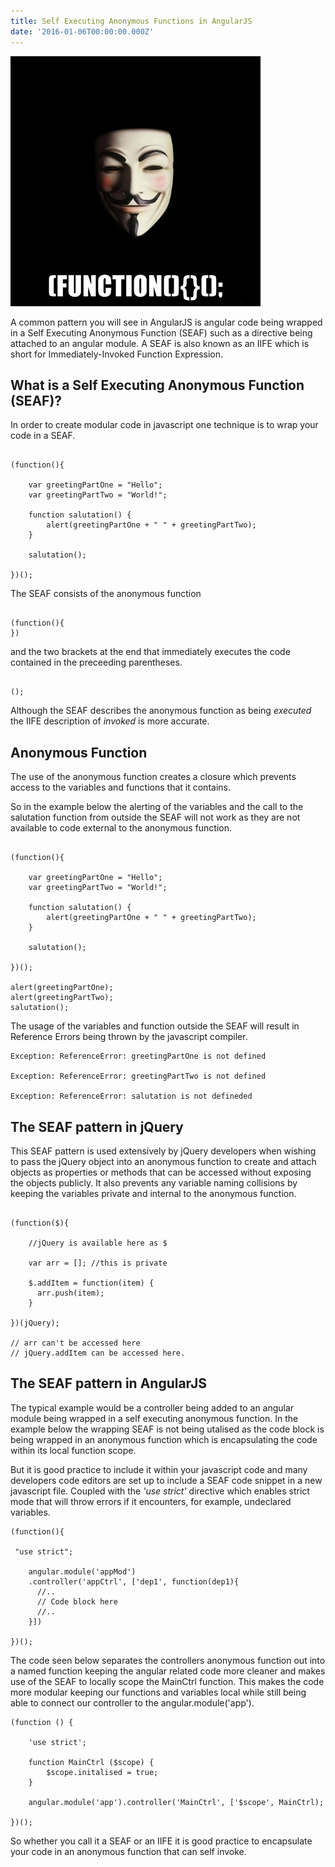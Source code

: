 ```yaml
---
title: Self Executing Anonymous Functions in AngularJS
date: '2016-01-06T00:00:00.000Z'
---
```


![alt text ](../../assets/images/seaf.jpg "Self Executing Anonymous Function")




A common pattern you will see in AngularJS is angular code being wrapped in a Self Executing Anonymous Function (SEAF) such as a directive  being attached to an angular module. A SEAF is also known as an IIFE which is short for Immediately-Invoked Function Expression.

## What is a Self Executing Anonymous Function (SEAF)?

In order to create modular code in javascript one technique is to wrap your code in a SEAF.

```

(function(){

    var greetingPartOne = "Hello";
    var greetingPartTwo = "World!";
    
    function salutation() {
        alert(greetingPartOne + " " + greetingPartTwo);
    }
    
    salutation();
   
})();

```

The SEAF consists of the anonymous function

```

(function(){
})

```

and the two brackets at the end that immediately executes the code contained in the preceeding parentheses.

```

();

```

Although the SEAF describes the anonymous function as being *executed* the IIFE description of *invoked* is more accurate.

## Anonymous Function

The use of the anonymous function creates a closure which prevents access to the variables and functions that it contains.
 
So in the example below the alerting of the variables and the call to the salutation function from outside the SEAF will not work as they are not available to code external to the anonymous function.



```

(function(){

    var greetingPartOne = "Hello";
    var greetingPartTwo = "World!";
    
    function salutation() {
        alert(greetingPartOne + " " + greetingPartTwo);
    }
    
    salutation();
   
})();

alert(greetingPartOne);
alert(greetingPartTwo);
salutation();

```

The usage of the variables and function outside the SEAF will result in Reference Errors being thrown by the javascript compiler.

```
Exception: ReferenceError: greetingPartOne is not defined

Exception: ReferenceError: greetingPartTwo is not defined

Exception: ReferenceError: salutation is not defineded
```


## The SEAF pattern in jQuery

This SEAF pattern is used extensively by jQuery developers when wishing to pass the jQuery object into an anonymous function to create and attach objects as properties or methods that can be accessed without exposing the objects publicly. It also prevents any variable naming collisions by keeping the variables private and internal to the anonymous function.

```

(function($){

    //jQuery is available here as $
    
    var arr = []; //this is private
    
    $.addItem = function(item) {
      arr.push(item);
    }

})(jQuery);

// arr can't be accessed here
// jQuery.addItem can be accessed here.

```

## The SEAF pattern in AngularJS

The typical example would be a controller being added to an angular module being wrapped in a self executing anonymous function. In the example below the wrapping SEAF is not being utalised as the code block is being wrapped in an anonymous function which is encapsulating 
the code within its local function scope. 

But it is good practice to include it within your javascript code and many developers code editors are set up to include a SEAF code snippet in a new javascript file. Coupled with the *'use strict'* directive which enables strict mode that will throw errors if it encounters, for example, undeclared variables.

```
(function(){

 "use strict";

    angular.module('appMod')
    .controller('appCtrl', ['dep1', function(dep1){
      //..
      // Code block here
      //..
    }])
   
})();
```


The code seen below separates the controllers anonymous function out into a named function keeping the angular related code more 
cleaner and makes use of the SEAF to locally scope the MainCtrl function. This makes the code more modular keeping our functions and variables local while still being able to connect our controller to the angular.module('app').

```
(function () {

    'use strict';
    
    function MainCtrl ($scope) {
        $scope.initalised = true;
    }
    
    angular.module('app').controller('MainCtrl', ['$scope', MainCtrl);
    
})();
```

So whether you call it a SEAF or an IIFE it is good practice to encapsulate your code in an anonymous function that can self invoke. 
